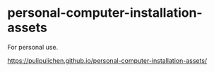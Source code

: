 # personal-computer-installation-assets
For personal use.

https://pulipulichen.github.io/personal-computer-installation-assets/